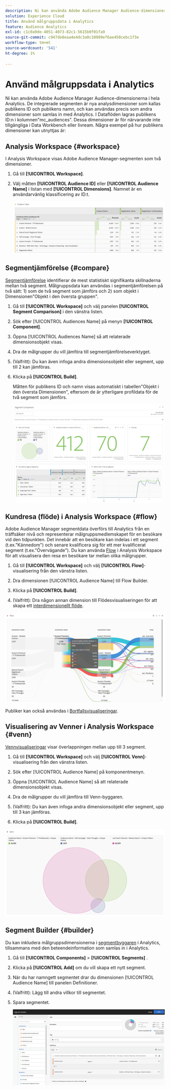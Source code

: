 ```yaml
---
description: Ni kan använda Adobe Audience Manager Audience-dimensionerna i hela Analytics. De integrerade segmenten är nya analysdimensioner som kallas publikens ID och publikens namn, och kan användas precis som andra dimensioner som samlas in med Analytics. I Dataflöden lagras publikens ID:n i kolumnen"mc_audiences". Dessa dimensioner är för närvarande inte tillgängliga i Data Workbench eller livream. Några exempel på hur publikens dimensioner kan utnyttjas är
solution: Experience Cloud
title: Använd målgruppsdata i Analytics
feature: Audience Analytics
exl-id: c1c0a9de-4051-4073-82c1-5615b0f01fa9
source-git-commit: c947de8eaa4e4dc3a0c10989ef6ae450cebc1f3e
workflow-type: tm+mt
source-wordcount: '541'
ht-degree: 1%

---
```


# Använd målgruppsdata i Analytics

Ni kan använda Adobe Audience Manager Audience-dimensionerna i hela Analytics. De integrerade segmenten är nya analysdimensioner som kallas publikens ID och publikens namn, och kan användas precis som andra dimensioner som samlas in med Analytics. I Dataflöden lagras publikens ID:n i kolumnen&quot;mc_audiences&quot;. Dessa dimensioner är för närvarande inte tillgängliga i Data Workbench eller livream. Några exempel på hur publikens dimensioner kan utnyttjas är:

## Analysis Workspace {#workspace}

I Analysis Workspace visas Adobe Audience Manager-segmenten som två dimensioner.

1. Gå till **[!UICONTROL Workspace]**.
1. Välj måtten **[!UICONTROL Audience ID]** eller **[!UICONTROL Audience Name]** i listan med **[!UICONTROL Dimensions]**. Namnet är en användarvänlig klassificering av ID:t.

   ![](assets/aw-mcaudiences.png)

## Segmentjämförelse {#compare}

[Segmentjämförelse](https://experienceleague.adobe.com/docs/analytics/analyze/analysis-workspace/panels/segment-comparison/segment-comparison.html) identifierar de mest statistiskt signifikanta skillnaderna mellan två segment. Målgruppsdata kan användas i segmentjämförelsen på två sätt: 1) som de två segment som jämförs och 2) som objekt i Dimensionen&quot;Objekt i den översta gruppen&quot;.

1. Gå till **[!UICONTROL Workspace]** och välj panelen **[!UICONTROL Segment Comparison]** i den vänstra listen.

1. Sök efter [!UICONTROL Audiences Name] på menyn **[!UICONTROL Component]**.

1. Öppna [!UICONTROL Audiences Name] så att relaterade dimensionsobjekt visas.
1. Dra de målgrupper du vill jämföra till segmentjämförelseverktyget.
1. (Valfritt): Du kan även infoga andra dimensionsobjekt eller segment, upp till 2 kan jämföras.
1. Klicka på **[!UICONTROL Build]**.

   Måtten för publikens ID och namn visas automatiskt i tabellen&quot;Objekt i den översta Dimensionen&quot;, eftersom de är ytterligare profildata för de två segment som jämförs.

   ![](assets/aud-segcompare.png)

## Kundresa (flöde) i Analysis Workspace {#flow}

Adobe Audience Manager segmentdata överförs till Analytics från en träffsäker nivå och representerar målgruppsmedlemskapet för en besökare vid den tidpunkten. Det innebär att en besökare kan indelas i ett segment (t.ex.&quot;Kännedom&quot;) och senare kvalificera sig för ett mer kvalificerat segment (t.ex.&quot;Övervägande&quot;). Du kan använda [Flow](https://experienceleague.adobe.com/docs/analytics/analyze/analysis-workspace/visualizations/fallout/fallout-flow.html) i Analysis Workspace för att visualisera den resa en besökare tar mellan olika målgrupper.

1. Gå till **[!UICONTROL Workspace]** och välj **[!UICONTROL Flow]**-visualisering från den vänstra listen.

1. Dra dimensionen [!UICONTROL Audience Name] till Flow Builder.
1. Klicka på **[!UICONTROL Build]**.
1. (Valfritt): Dra någon annan dimension till Flödesvisualiseringen för att skapa ett [interdimensionellt flöde](https://experienceleague.adobe.com/docs/analytics/analyze/analysis-workspace/visualizations/flow/multi-dimensional-flow.html).

![](assets/flow-aamaudiences.png)

Publiker kan också användas i [Bortfallsvisualiseringar](https://experienceleague.adobe.com/docs/analytics/analyze/analysis-workspace/visualizations/fallout/fallout-flow.html).

## Visualisering av Venner i Analysis Workspace {#venn}

[Vennvisualiseringar](https://experienceleague.adobe.com/docs/analytics/analyze/analysis-workspace/visualizations/venn.html) visar överlappningen mellan upp till 3 segment.

1. Gå till **[!UICONTROL Workspace]** och välj **[!UICONTROL Venn]**-visualisering från den vänstra listen.

1. Sök efter [!UICONTROL Audience Name] på komponentmenyn.
1. Öppna [!UICONTROL Audience Name] så att relaterade dimensionsobjekt visas.
1. Dra de målgrupper du vill jämföra till Venn-byggaren.
1. (Valfritt): Du kan även infoga andra dimensionsobjekt eller segment, upp till 3 kan jämföras.
1. Klicka på **[!UICONTROL Build]**.

![](assets/venn-viz.png)

## Segment Builder {#builder}

Du kan inkludera målgruppsdimensionerna i [segmentbyggaren](/help/components/segmentation/segmentation-workflow/seg-build.md) i Analytics, tillsammans med den beteendeinformation som samlas in i Analytics.

1. Gå till **[!UICONTROL Components]** > **[!UICONTROL Segments]** .
1. Klicka på **[!UICONTROL Add]** om du vill skapa ett nytt segment.
1. När du har namngett segmentet drar du dimensionen [!UICONTROL Audience Name] till panelen Definitioner.
1. (Valfritt): Lägg till andra villkor till segmentet.
1. Spara segmentet.

   ![](assets/aud-segbuilder.png)

